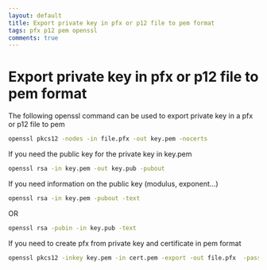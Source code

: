 ```yaml
---
layout: default
title: Export private key in pfx or p12 file to pem format
tags: pfx p12 pem openssl
comments: true
---
```

# Export private key in pfx or p12 file to pem format

The following openssl command can be used to export private key in a pfx or p12 file to pem

```bash
openssl pkcs12 -nodes -in file.pfx -out key.pem -nocerts
```

If you need the public key for the private key in key.pem

```bash
openssl rsa -in key.pem -out key.pub -pubout
```

If you need information on the public key (modulus, exponent...)

```bash
openssl rsa -in key.pem -pubout -text
```

OR

```bash
openssl rsa -pubin -in key.pub -text
```

If you need to create pfx from private key and certificate in pem format

```bash
openssl pkcs12 -inkey key.pem -in cert.pem -export -out file.pfx  -passout pass:foobar
```
